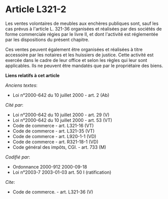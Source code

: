# Article L321-2

Les ventes volontaires de meubles aux enchères publiques sont, sauf les cas prévus à l'article L. 321-36 organisées et
réalisées par des sociétés de forme commerciale régies par le livre II, et dont l'activité est réglementée par les
dispositions du présent chapitre.

Ces ventes peuvent également être organisées et réalisées à titre accessoire par les notaires et les huissiers de justice.
Cette activité est exercée dans le cadre de leur office et selon les règles qui leur sont applicables. Ils ne peuvent être
mandatés que par le propriétaire des biens.

**Liens relatifs à cet article**

_Anciens textes_:

  - Loi n°2000-642 du 10 juillet 2000 - art. 2 (Ab)

_Cité par_:

  - Loi n°2000-642 du 10 juillet 2000 - art. 29 (V)
  - Loi n°2000-642 du 10 juillet 2000 - art. 53 (VT)
  - Code de commerce - art. L321-16 (VT)
  - Code de commerce - art. L321-35 (VT)
  - Code de commerce - art. L920-1-1 (VD)
  - Code de commerce - art. R321-18-1 (VD)
  - Code général des impôts, CGI. - art. 733 (M)

_Codifié par_:

  - Ordonnance 2000-912 2000-09-18
  - Loi n°2003-7 2003-01-03 art. 50 I (ratification)

_Cite_:

  - Code de commerce. - art. L321-36 (V)
